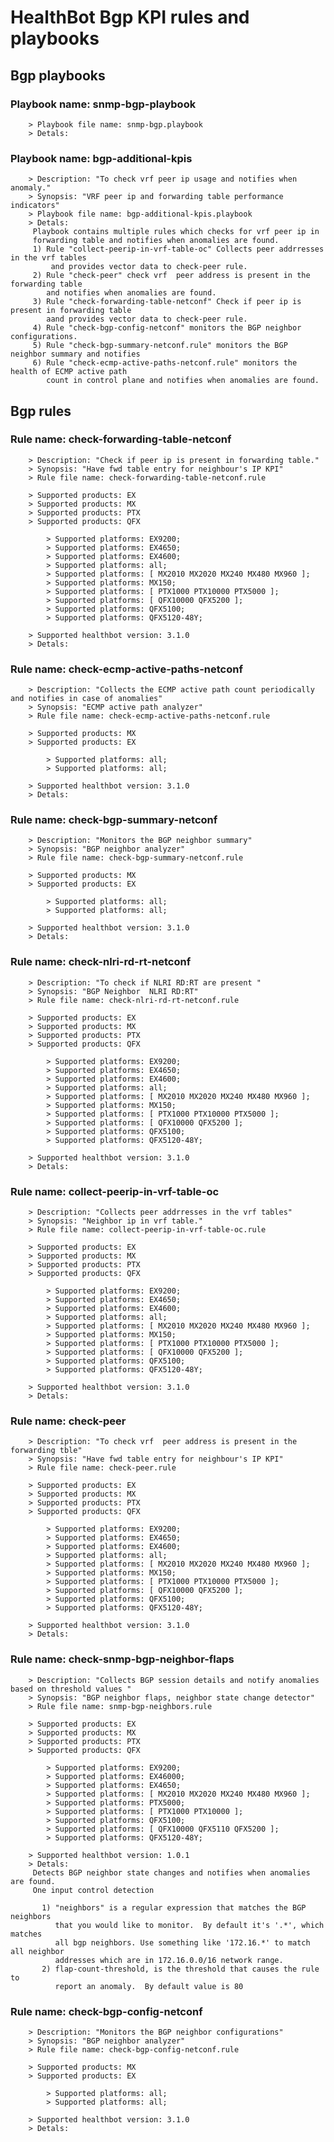 # HealthBot Bgp KPI rules and playbooks

## Bgp playbooks
### Playbook name: snmp-bgp-playbook 


		> Playbook file name: snmp-bgp.playbook
		> Detals:
### Playbook name: bgp-additional-kpis 
		> Description: "To check vrf peer ip usage and notifies when anomaly."
		> Synopsis: "VRF peer ip and forwarding table performance indicators"
		> Playbook file name: bgp-additional-kpis.playbook
		> Detals:
		 Playbook contains multiple rules which checks for vrf peer ip in
		 forwarding table and notifies when anomalies are found.
		 1) Rule "collect-peerip-in-vrf-table-oc" Collects peer addrresses in the vrf tables
		     and provides vector data to check-peer rule.
		 2) Rule "check-peer" check vrf  peer address is present in the forwarding table
		    and notifies when anomalies are found.
		 3) Rule "check-forwarding-table-netconf" Check if peer ip is present in forwarding table
		    aand provides vector data to check-peer rule.
		 4) Rule "check-bgp-config-netconf" monitors the BGP neighbor configurations.
		 5) Rule "check-bgp-summary-netconf.rule" monitors the BGP neighbor summary and notifies
		 6) Rule "check-ecmp-active-paths-netconf.rule" monitors the health of ECMP active path
		    count in control plane and notifies when anomalies are found.

## Bgp rules

### Rule name: check-forwarding-table-netconf 
		> Description: "Check if peer ip is present in forwarding table."
		> Synopsis: "Have fwd table entry for neighbour's IP KPI"
		> Rule file name: check-forwarding-table-netconf.rule

		> Supported products: EX 
		> Supported products: MX 
		> Supported products: PTX 
		> Supported products: QFX 

			> Supported platforms: EX9200;
			> Supported platforms: EX4650;
			> Supported platforms: EX4600;
			> Supported platforms: all;
			> Supported platforms: [ MX2010 MX2020 MX240 MX480 MX960 ];
			> Supported platforms: MX150;
			> Supported platforms: [ PTX1000 PTX10000 PTX5000 ];
			> Supported platforms: [ QFX10000 QFX5200 ];
			> Supported platforms: QFX5100;
			> Supported platforms: QFX5120-48Y;

		> Supported healthbot version: 3.1.0
		> Detals:
### Rule name: check-ecmp-active-paths-netconf 
		> Description: "Collects the ECMP active path count periodically and notifies in case of anomalies"
		> Synopsis: "ECMP active path analyzer"
		> Rule file name: check-ecmp-active-paths-netconf.rule

		> Supported products: MX 
		> Supported products: EX 

			> Supported platforms: all;
			> Supported platforms: all;

		> Supported healthbot version: 3.1.0
		> Detals:
### Rule name: check-bgp-summary-netconf 
		> Description: "Monitors the BGP neighbor summary"
		> Synopsis: "BGP neighbor analyzer"
		> Rule file name: check-bgp-summary-netconf.rule

		> Supported products: MX 
		> Supported products: EX 

			> Supported platforms: all;
			> Supported platforms: all;

		> Supported healthbot version: 3.1.0
		> Detals:
### Rule name: check-nlri-rd-rt-netconf 
		> Description: "To check if NLRI RD:RT are present "
		> Synopsis: "BGP Neighbor  NLRI RD:RT"
		> Rule file name: check-nlri-rd-rt-netconf.rule

		> Supported products: EX 
		> Supported products: MX 
		> Supported products: PTX 
		> Supported products: QFX 

			> Supported platforms: EX9200;
			> Supported platforms: EX4650;
			> Supported platforms: EX4600;
			> Supported platforms: all;
			> Supported platforms: [ MX2010 MX2020 MX240 MX480 MX960 ];
			> Supported platforms: MX150;
			> Supported platforms: [ PTX1000 PTX10000 PTX5000 ];
			> Supported platforms: [ QFX10000 QFX5200 ];
			> Supported platforms: QFX5100;
			> Supported platforms: QFX5120-48Y;

		> Supported healthbot version: 3.1.0
		> Detals:
### Rule name: collect-peerip-in-vrf-table-oc 
		> Description: "Collects peer addrresses in the vrf tables"
		> Synopsis: "Neighbor ip in vrf table."
		> Rule file name: collect-peerip-in-vrf-table-oc.rule

		> Supported products: EX 
		> Supported products: MX 
		> Supported products: PTX 
		> Supported products: QFX 

			> Supported platforms: EX9200;
			> Supported platforms: EX4650;
			> Supported platforms: EX4600;
			> Supported platforms: all;
			> Supported platforms: [ MX2010 MX2020 MX240 MX480 MX960 ];
			> Supported platforms: MX150;
			> Supported platforms: [ PTX1000 PTX10000 PTX5000 ];
			> Supported platforms: [ QFX10000 QFX5200 ];
			> Supported platforms: QFX5100;
			> Supported platforms: QFX5120-48Y;

		> Supported healthbot version: 3.1.0
		> Detals:
### Rule name: check-peer 
		> Description: "To check vrf  peer address is present in the forwarding tble"
		> Synopsis: "Have fwd table entry for neighbour's IP KPI"
		> Rule file name: check-peer.rule

		> Supported products: EX 
		> Supported products: MX 
		> Supported products: PTX 
		> Supported products: QFX 

			> Supported platforms: EX9200;
			> Supported platforms: EX4650;
			> Supported platforms: EX4600;
			> Supported platforms: all;
			> Supported platforms: [ MX2010 MX2020 MX240 MX480 MX960 ];
			> Supported platforms: MX150;
			> Supported platforms: [ PTX1000 PTX10000 PTX5000 ];
			> Supported platforms: [ QFX10000 QFX5200 ];
			> Supported platforms: QFX5100;
			> Supported platforms: QFX5120-48Y;

		> Supported healthbot version: 3.1.0
		> Detals:
### Rule name: check-snmp-bgp-neighbor-flaps 
		> Description: "Collects BGP session details and notify anomalies based on threshold values "
		> Synopsis: "BGP neighbor flaps, neighbor state change detector"
		> Rule file name: snmp-bgp-neighbors.rule

		> Supported products: EX 
		> Supported products: MX 
		> Supported products: PTX 
		> Supported products: QFX 

			> Supported platforms: EX9200;
			> Supported platforms: EX46000;
			> Supported platforms: EX4650;
			> Supported platforms: [ MX2010 MX2020 MX240 MX480 MX960 ];
			> Supported platforms: PTX5000;
			> Supported platforms: [ PTX1000 PTX10000 ];
			> Supported platforms: QFX5100;
			> Supported platforms: [ QFX10000 QFX5110 QFX5200 ];
			> Supported platforms: QFX5120-48Y;

		> Supported healthbot version: 1.0.1
		> Detals:
		 Detects BGP neighbor state changes and notifies when anomalies are found.
		 One input control detection
		
		   1) "neighbors" is a regular expression that matches the BGP neighbors
		      that you would like to monitor.  By default it's '.*', which matches
		      all bgp neighbors. Use something like '172.16.*' to match all neighbor
		      addresses which are in 172.16.0.0/16 network range.
		   2) flap-count-threshold, is the threshold that causes the rule to
		      report an anomaly.  By default value is 80
### Rule name: check-bgp-config-netconf 
		> Description: "Monitors the BGP neighbor configurations"
		> Synopsis: "BGP neighbor analyzer"
		> Rule file name: check-bgp-config-netconf.rule

		> Supported products: MX 
		> Supported products: EX 

			> Supported platforms: all;
			> Supported platforms: all;

		> Supported healthbot version: 3.1.0
		> Detals:
